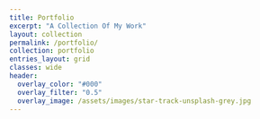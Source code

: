 ```yaml
---
title: Portfolio
excerpt: "A Collection Of My Work"
layout: collection
permalink: /portfolio/
collection: portfolio
entries_layout: grid
classes: wide
header:
  overlay_color: "#000"
  overlay_filter: "0.5"
  overlay_image: /assets/images/star-track-unsplash-grey.jpg
---
```

